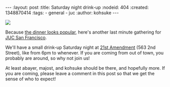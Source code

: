 --- :layout: post :title: Saturday night drink-up :nodeid: 404 :created: 1348870414 :tags: - general - juc :author: kohsuke ---

![](http://upload.wikimedia.org/wikipedia/commons/thumb/e/e3/NCI_Visuals_Food_Beer.jpg/320px-NCI_Visuals_Food_Beer.jpg)

Because [the dinner looks popular](http://www.meetup.com/jenkinsmeetup/events/84235932/), here's another last minute gathering for [JUC San Francisco](http://www.cloudbees.com/jenkins-user-conference-2012-san-francisco.cb).

We'll have a small drink-up Saturday night at [21st Amendment](http://21st-amendment.com/) (563 2nd Street), like from 6pm to whenever. If you are coming from out of town, you probably are around, so why not join us!

At least abayer, majost, and kohsuke should be there, and hopefully more. If you are coming, please leave a comment in this post so that we get the sense of who to expect!
